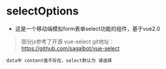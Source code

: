 # selectOptions
+ 这是一个移动端模拟form表单select功能的组件，基于vue2.0
> 部分js参考了开源 vue-select git地址：https://github.com/sagalbot/vue-select
```
data中 content值不存在，select默认为 请选择
```

